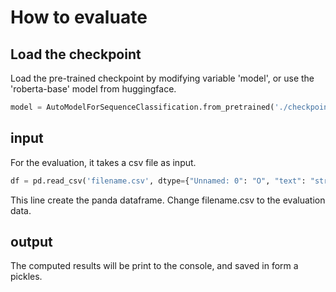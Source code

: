 # How to evaluate


## Load the checkpoint

Load the pre-trained checkpoint by modifying variable 'model', or use the 'roberta-base' model from huggingface.
```python
model = AutoModelForSequenceClassification.from_pretrained('./checkpoint',num_labels=num_labels)
```

## input
For the evaluation, it takes a csv file as input. 
```python
df = pd.read_csv('filename.csv', dtype={"Unnamed: 0": "O", "text": "string","label":"int"}, engine='python')
```
This line create the panda dataframe. Change filename.csv to the evaluation data.

## output
The computed results will be print to the console, and saved in form a pickles.
